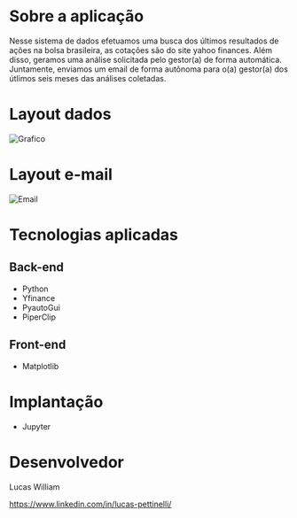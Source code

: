 # Sobre a aplicação
Nesse sistema de dados efetuamos uma busca dos últimos resultados de ações na bolsa brasileira, as cotações são do site yahoo finances. Além disso, geramos uma análise solicitada pelo gestor(a) de forma automática. Juntamente, enviamos um email de forma autônoma para o(a) gestor(a) dos útlimos seis meses das análises coletadas.
# Layout dados
![Grafico](https://i.ibb.co/Dw9hFRj/analsi.png)
# Layout e-mail
![Email](https://i.ibb.co/ccqWfX1/analsi2.png)
# Tecnologias aplicadas
## Back-end
- Python
- Yfinance 
- PyautoGui
- PiperClip

## Front-end 
- Matplotlib
# Implantação
- Jupyter

# Desenvolvedor
Lucas William

https://www.linkedin.com/in/lucas-pettinelli/
